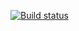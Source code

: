 [![Build status](https://ci.appveyor.com/api/projects/status/5p51u94o1b5e6skc?svg=true)](https://ci.appveyor.com/project/Uliana-O/patterns-card-delivery)